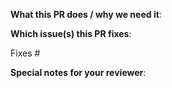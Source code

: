 <!--

Thank you for sending a pull request! Here are some tips:

1. If this is your first time, please read our contribution guide at https://github.com/andersonz1/grafana-plugin-sdk-go/blob/master/CONTRIBUTING.md

2. Ensure you include and run the appropriate tests as part of your Pull Request.

3. If the Pull Request is a work in progress, make use of GitHub's "Draft PR" feature and mark it as such.

4. If you can not merge your Pull Request due to a merge conflict, Rebase it. This gets it in sync with the master branch.

-->

**What this PR does / why we need it**:

**Which issue(s) this PR fixes**:

<!--

* Automatically closes linked issue when the Pull Request is merged.

Usage: "Fixes #<issue number>", or "Fixes (paste link of issue)"

-->

Fixes #

**Special notes for your reviewer**:
